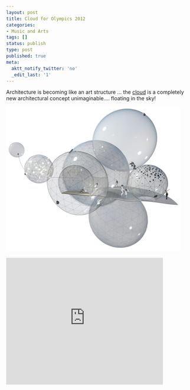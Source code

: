 ```yaml
---
layout: post
title: Cloud for Olympics 2012
categories:
- Music and Arts
tags: []
status: publish
type: post
published: true
meta:
  aktt_notify_twitter: 'no'
  _edit_last: '1'
---
```

Architecture is becoming like an art structure ... the <a href="http://raisethecloud.org/">cloud</a> is a completely new architectural concept unimaginable.... floating in the sky!

<img class="aligncenter size-full wp-image-1483" title="Screen shot 2009-11-26 at AM 06.39.08" src="/img/Screen-shot-2009-11-26-at-AM-06.39.08.jpg" alt="" />

<object width="425" height="344"><param name="movie" value="http://www.youtube.com/v/NmEBFWXMImM&color1=0x999999&color2=0xcccccc&hl=en_US&feature=player_embedded&fs=1"></param><param name="allowFullScreen" value="true"></param><param name="allowScriptAccess" value="always"></param><embed src="http://www.youtube.com/v/NmEBFWXMImM&color1=0x999999&color2=0xcccccc&hl=en_US&feature=player_embedded&fs=1" type="application/x-shockwave-flash" allowfullscreen="true" allowScriptAccess="always" width="425" height="344"></embed></object>

